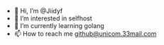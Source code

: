 - 👋 Hi, I’m @Jiidyf
- 👀 I’m interested in selfhost
- 🌱 I’m currently learning golang
- 📫 How to reach me github@unicom.33mail.com

<!---
Jiidyf/Jiidyf is a ✨ special ✨ repository because its `README.md` (this file) appears on your GitHub profile.
You can click the Preview link to take a look at your changes.
--->
